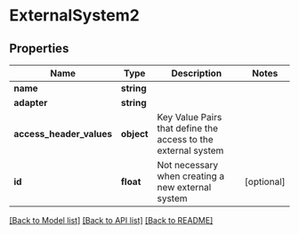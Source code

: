 # ExternalSystem2

## Properties
Name | Type | Description | Notes
------------ | ------------- | ------------- | -------------
**name** | **string** |  | 
**adapter** | **string** |  | 
**access_header_values** | **object** | Key Value Pairs that define the access to the external system | 
**id** | **float** | Not necessary when creating a new external system | [optional] 

[[Back to Model list]](../../README.md#documentation-for-models) [[Back to API list]](../../README.md#documentation-for-api-endpoints) [[Back to README]](../../README.md)

